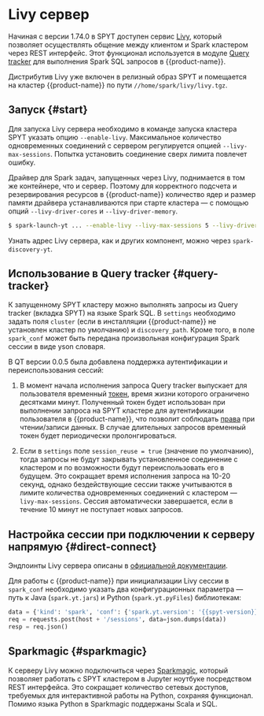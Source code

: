 # Livy сервер

Начиная с версии 1.74.0 в SPYT доступен сервис [Livy](https://livy.apache.org/), который позволяет осуществлять общение между клиентом и Spark кластером через REST интерфейс. Этот функционал используется в модуле [Query tracker](../../../../../user-guide/query-tracker/about.md) для выполнения Spark SQL запросов в {{product-name}}.

Дистрибутив Livy уже включен в релизный образ SPYT и помещается на кластер {{product-name}} по пути `//home/spark/livy/livy.tgz`.

## Запуск {#start}

Для запуска Livy сервера необходимо в команде запуска кластера SPYT указать опцию `--enable-livy`. Максимальное количество одновременных соединений с сервером регулируется опцией `--livy-max-sessions`. Попытка установить соединение сверх лимита повлечет ошибку.

Драйвер для Spark задач, запущенных через Livy, поднимается в том же контейнере, что и сервер. Поэтому для корректного подсчета и резервирования ресурсов в {{product-name}} количество ядер и размер памяти драйвера устанавливаются при старте кластера — с помощью опций `--livy-driver-cores` и `--livy-driver-memory`.

```bash
$ spark-launch-yt ... --enable-livy --livy-max-sessions 5 --livy-driver-cores 1 --livy-driver-memory 1G
```

Узнать адрес Livy сервера, как и других компонент, можно через `spark-discovery-yt`.

## Использование в Query tracker {#query-tracker}

К запущенному SPYT кластеру можно выполнять запросы из Query tracker (вкладка SPYT) на языке Spark SQL. В `settings` необходимо задать поля `cluster` (если в инсталляции {{product-name}} не установлен кластер по умолчанию) и `discovery_path`. Кроме того, в поле `spark_conf` может быть передана произвольная конфигурация Spark сессии в виде yson словаря.

В QT версии 0.0.5 была добавлена поддержка аутентификации и переиспользования сессий:

1. В момент начала исполнения запроса Query tracker выпускает для пользователя временный [токен](../../../../../user-guide/storage/auth.md), время жизни которого ограничено десятками минут. Полученный токен будет использован при выполнении запроса на SPYT кластере для аутентификации пользователя в {{product-name}}, что позволит соблюдать [права](../../../../../user-guide/storage/access-control.md#authorization) при чтении/записи данных. В случае длительных запросов временный токен будет периодически пролонгироваться.

2. Если в `settings` поле `session_reuse = true` (значение по умолчанию), тогда запросы не будут закрывать установленное соединение с кластером и по возможности будут переиспользовать его в будущем. Это сокращает время исполнения запроса на 10-20 секунд, однако бездействующие сессии также учитываются в лимите количества одновременных соединений с кластером — `livy-max-sessions`. Сессия автоматически завершается, если в течение 10 минут не поступает новых запросов.

## Настройка сессии при подключении к серверу напрямую {#direct-connect}

Эндпоинты Livy сервера описаны в [официальной документации](https://livy.apache.org/docs/latest/rest-api.html).

Для работы с {{product-name}} при инициализации Livy сессии в `spark_conf` необходимо указать два конфигурационных параметра — путь к Java (`spark.yt.jars`) и Python (`spark.yt.pyFiles`) библиотекам:

```python
data = {'kind': 'spark', 'conf': {'spark.yt.version': '{{spyt-version}}', 'spark.yt.jars': 'yt:///home/spark/spyt/releases/{{spyt-version}}/spark-yt-data-source.jar', 'spark.yt.pyFiles': 'yt:///home/spark/spyt/releases/{{spyt-version}}/spyt.zip'}}
req = requests.post(host + '/sessions', data=json.dumps(data))
resp = req.json()
```

## Sparkmagic {#sparkmagic}

К серверу Livy можно подключиться через [Sparkmagic](https://github.com/jupyter-incubator/sparkmagic), который позволяет работать с SPYT кластером в Jupyter ноутбуке посредством REST интерфейса. Это сокращает количество сетевых доступов, требуемых для интерактивной работы на Python, сохраняя функционал. Помимо языка Python в Sparkmagic поддержаны Scala и SQL.
